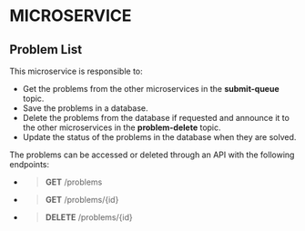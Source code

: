 # MICROSERVICE

## Problem List

This microservice is responsible to:
 - Get the problems from the other microservices in the **submit-queue** topic.
 - Save the problems in a database.
 - Delete the problems from the database if requested and announce it to the other microservices in the **problem-delete** topic.
 - Update the status of the problems in the database when they are solved.

The problems can be accessed or deleted through an API with the following endpoints:
 - >**GET** /problems
 - >**GET** /problems/{id}
 - >**DELETE** /problems/{id}